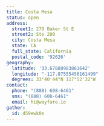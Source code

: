 ```yaml
---
title: Costa Mesa
status: open
address:
  street1: 270 Baker St E
  street2: Ste 200
  city: Costa Mesa
  state: CA
  full_state: California
  postal_code: '92626'
geography:
  latitude: '33.67888983861642'
  longitude: "-117.87555456161499"
  degrees: 33°40'44"N 117°52'32"W
contact:
  phone: "(888) 608-6461"
  sms: "(888) 608-6461"
  email: hi@wayfare.io
gather:
  id: d59ewk0s
---
```


